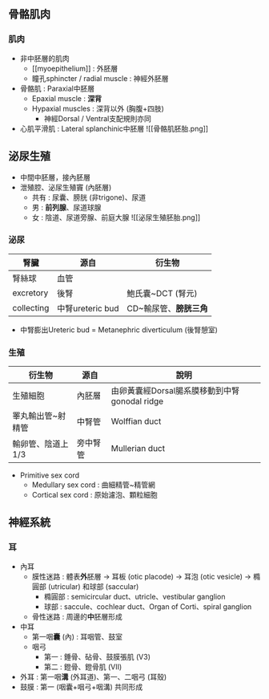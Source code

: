 ## 骨骼肌肉
### 肌肉
- 非中胚層的肌肉
	- [[myoepithelium]] : 外胚層
	- 瞳孔sphincter / radial muscle : 神經外胚層
- 骨骼肌 : Paraxial中胚層
	- Epaxial muscle : **深背**
	- Hypaxial muscles : 深背以外 (胸腹+四肢)
		- 神經Dorsal / Ventral支配規則亦同
- 心肌平滑肌 : Lateral splanchinic中胚層
![[骨骼肌胚胎.png]]
## 泌尿生殖
- 中間中胚層，接內胚層
- 泄殖腔、泌尿生殖竇 (內胚層)
	- 共有 : 尿囊、膀胱 (非trigone)、尿道
	- 男 : **前列腺**、尿道球腺
	- 女 : 陰道、尿道旁腺、前庭大腺
![[泌尿生殖胚胎.png]]
### 泌尿
| 腎臟       | 源自               | 衍生物               |
|------------|--------------------|----------------------|
| 腎絲球     | 血管               |                      |
| excretory  | 後腎               | 鮑氏囊~DCT (腎元)    |
| collecting | 中腎ureteric bud | CD~輸尿管、**膀胱三角**  |
- 中腎膨出Ureteric bud = Metanephric diverticulum (後腎憩室)
### 生殖
| 衍生物       | 源自     | 說明                                       |
|--------------|----------|-------------------------------------------|
| 生殖細胞     | 內胚層   | 由卵黃囊經Dorsal腸系膜移動到中腎gonodal ridge|
| 睪丸輸出管~射精管  | 中腎管   | Wolffian duct                         |
| 輸卵管、陰道上1/3 | 旁中腎管 | Mullerian duct                         |
- Primitive sex cord
	- Medullary sex cord : 曲細精管~精管網
	- Cortical sex cord : 原始濾泡、顆粒細胞
## 神經系統
### 耳
- 內耳
	- 膜性迷路 : 體表**外**胚層 -> 耳板 (otic placode) -> 耳泡 (otic vesicle) -> 橢圓部 (utricular) 和球部 (saccular)
		- 橢圓部 : semicircular duct、utricle、vestibular ganglion
		- 球部 : saccule、cochlear duct、Organ of Corti、spiral ganglion
	- 骨性迷路 : 周邊的**中**胚層形成
- 中耳
	- 第一咽**囊** (內) : 耳咽管、鼓室
	- 咽弓
		- 第一 : 錘骨、砧骨、鼓膜張肌 (V3)
		- 第二 : 鐙骨、鐙骨肌 (VII)
- 外耳 : 第一咽**溝** (外耳道)、第一、二咽弓 (耳殼)
- 鼓膜 : 第一 (咽囊+咽弓+咽溝) 共同形成